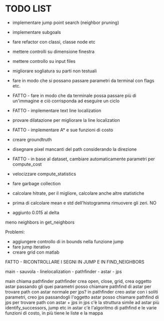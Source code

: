 
TODO LIST
=========

- implementare jump point search (neighbor pruning)
- implementare subgoals
- fare refactor con classi, classe node etc
- mettere controlli su dimensione finestra
- mettere controllo su input files
- migliorare sogliatura su parti non testuali
- fare in modo che si possano passare parametri da terminal con flags etc.
- FATTO - fare in modo che da terminale possa passare più di un'immagine e ciò corrisponda ad eseguire un ciclo
- FATTO - implementare text line localization
- provare dilatazione per migliorare la line localization
- FATTO - implementare A* e sue funzioni di costo
- creare groundtruth

- disegnare pixel mancanti del path considerando la direzione
- FATTO - in base al dataset, cambiare automaticamente parametri per compute_cost
- velocizzare compute_statistics
- fare garbage collection

- calcolare hitrate, per il migliore, calcolare anche altre statistiche
- prima di calcolare mean e std dell'histogramma rimuovere gli zeri. NO
- aggiunto 0.015 al delta

meno neighbors in get_neighbors

Problemi:
- aggiungere controllo di in bounds nella funzione jump
- fare jump iterativo
- creare grid con matlab

FATTO - RICONTROLLARE I SEGNI IN JUMP E IN FIND_NEIGHBORS


main
    - sauvola
    - linelocalization
    - pathfinder
        - astar
        - jps


main chiama pathfinder
pathfinder crea open, close, grid, crea oggetto astar passando gli quei parametri
posso chiamare pathfind di astar per trovare path con astar normale
per jps? in pathfinder creo astar con i soliti parametri, creo jps passandogli l'oggetto astar
posso chiamare pathfind di jps per trovare path con astar + jps
in jps c'è la struttura simile ad astar più identify_successors, jump etc
in astar c'è l'algoritmo di pathfind e le varie funzioni di costo, in più tiene le liste e la mappa
